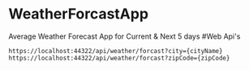 # WeatherForcastApp
Average Weather Forecast App for Current &amp; Next 5 days 
#Web Api's
```
https://localhost:44322/api/weather/forcast?city={cityName}
https://localhost:44322/api/weather/forcast?zipCode={zipCode}
```
